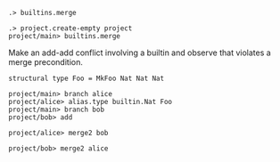 ```ucm
.> builtins.merge
```

```ucm
.> project.create-empty project
project/main> builtins.merge
```

Make an add-add conflict involving a builtin and observe that violates a merge precondition.

```unison
structural type Foo = MkFoo Nat Nat Nat
```

```ucm
project/main> branch alice
project/alice> alias.type builtin.Nat Foo
project/main> branch bob
project/bob> add
```

```ucm:error
project/alice> merge2 bob
```

```ucm:error
project/bob> merge2 alice
```
